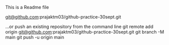 This is a Readme file


git@github.com:prajaktm03/github-practice-30sept.git

…or push an existing repository from the command line
git remote add origin git@github.com:prajaktm03/github-practice-30sept.git
git branch -M main
git push -u origin main
